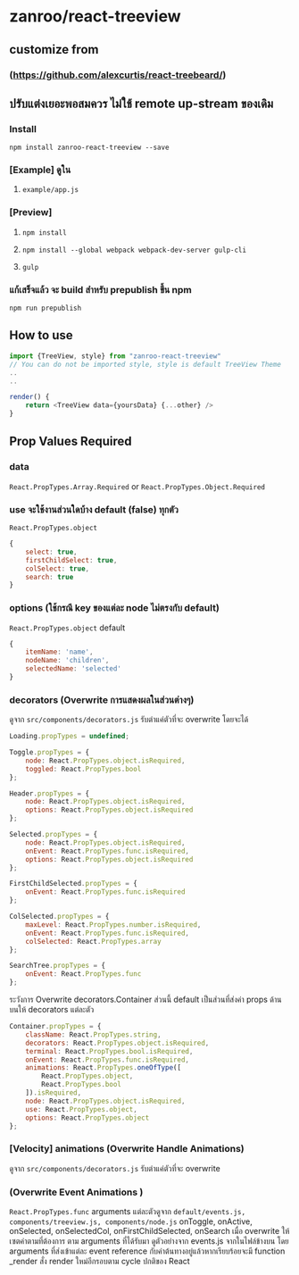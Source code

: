 # zanroo/react-treeview
## customize from
### (https://github.com/alexcurtis/react-treebeard/)

## ปรับแต่งเยอะพอสมควร ไม่ใช้ remote up-stream ของเดิม

### Install

`npm install zanroo-react-treeview --save`

### [Example] ดูใน

1. `example/app.js`

### [Preview]
1. `npm install`

2. `npm install --global webpack webpack-dev-server gulp-cli`

3. `gulp`

### แก้เสร็จแล้ว จะ build สำหรับ prepublish ขึ้น npm
`npm run prepublish`

## How to use
```javascript
import {TreeView, style} from "zanroo-react-treeview"
// You can do not be imported style, style is default TreeView Theme
..
..

render() {
    return <TreeView data={yoursData} {...other} />
}
```

## Prop Values Required

### data
`React.PropTypes.Array.Required` or `React.PropTypes.Object.Required`

### use จะใช้งานส่วนใดบ้าง default (false) ทุกตัว
`React.PropTypes.object`
```javascript
{
    select: true,
    firstChildSelect: true,
    colSelect: true,
    search: true
}
```

### options (ใช้กรณี key ของแต่ละ node ไม่ตรงกับ default)
`React.PropTypes.object`
default
```javascript
{
	itemName: 'name',
	nodeName: 'children',
	selectedName: 'selected'
}
```

### decorators (Overwrite การแสดงผลในส่วนต่างๆ)
ดูจาก `src/components/decorators.js`
รับต่าแค่ตัวที่จะ overwrite
โดยจะได้
```javascript
Loading.propTypes = undefined;

Toggle.propTypes = {
    node: React.PropTypes.object.isRequired,
    toggled: React.PropTypes.bool
};

Header.propTypes = {
    node: React.PropTypes.object.isRequired,
    options: React.PropTypes.object.isRequired
};

Selected.propTypes = {
    node: React.PropTypes.object.isRequired,
    onEvent: React.PropTypes.func.isRequired,
    options: React.PropTypes.object.isRequired
};

FirstChildSelected.propTypes = {
    onEvent: React.PropTypes.func.isRequired
};

ColSelected.propTypes = {
    maxLevel: React.PropTypes.number.isRequired,
    onEvent: React.PropTypes.func.isRequired,
    colSelected: React.PropTypes.array
};

SearchTree.propTypes = {
    onEvent: React.PropTypes.func
};
```

ระวังการ Overwrite decorators.Container ส่วนนี้ default เป็นส่วนที่ส่งค่า props ด้านบนให้ decorators แต่ละตัว
```javascript
Container.propTypes = {
    className: React.PropTypes.string,
    decorators: React.PropTypes.object.isRequired,
    terminal: React.PropTypes.bool.isRequired,
    onEvent: React.PropTypes.func.isRequired,
    animations: React.PropTypes.oneOfType([
        React.PropTypes.object,
        React.PropTypes.bool
    ]).isRequired,
    node: React.PropTypes.object.isRequired,
    use: React.PropTypes.object,
    options: React.PropTypes.object
};
```

### [Velocity] animations (Overwrite Handle Animations)
ดูจาก `src/components/decorators.js`
รับต่าแค่ตัวที่จะ overwrite

### (Overwrite Event Animations )
`React.PropTypes.func`
arguments แต่ละตัวดูจาก `default/events.js, components/treeview.js, components/node.js`
onToggle, onActive, onSelected, onSelectedCol, onFirstChildSelected, onSearch
เมื่อ overwrite ให้เซตค่าตามที่ต้องการ ตาม arguments ที่ได้รับมา ดูตัวอย่างจาก events.js จากในไฟล์ข้างบน โดย arguments ที่ส่งเข้าแต่ละ event reference กับค่าต้นทางอยู่แล้วหากเรียบร้อยจะมี function _render สั่ง render ใหม่อีกรอบตาม cycle ปกติของ React
